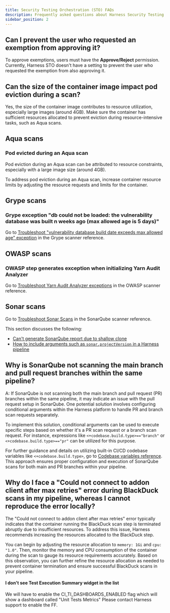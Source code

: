 ```yaml
---
title: Security Testing Orchestration (STO) FAQs
description: Frequently asked questions about Harness Security Testing Orchestration (STO).
sidebar_position: 2
---
```


## Can I prevent the user who requested an exemption from approving it?

To approve exemptions, users must have the **Approve/Reject** permission. Currently, Harness STO doesn't have a setting to prevent the user who requested the exemption from also approving it.

## Can the size of the container image impact pod eviction during a scan?

Yes, the size of the container image contributes to resource utilization, especially large images (around 4GB). Make sure the container has sufficient resources allocated to prevent eviction during resource-intensive tasks, such as Aqua scans.

## Aqua scans

### Pod evicted during an Aqua scan

Pod eviction during an Aqua scan can be attributed to resource constraints, especially with a large image size (around 4GB).

To address pod eviction during an Aqua scan, increase container resource limits by adjusting the resource requests and limits for the container.

## Grype scans

### Grype exception "db could not be loaded: the vulnerability database was built n weeks ago (max allowed age is 5 days)"

Go to [Troubleshoot "vulnerability database build date exceeds max allowed age" exception](/docs/security-testing-orchestration/sto-techref-category/grype/grype-scanner-reference#troubleshoot-vulnerability-database-build-date-exceeds-max-allowed-age-exception) in the Grype scanner reference.

## OWASP scans

### OWASP step generates exception when initializing Yarn Audit Analyzer 

<!-- https://harness.atlassian.net/browse/STO-6975 -->

Go to [Troubleshoot Yarn Audit Analyzer exceptions](/docs/security-testing-orchestration/sto-techref-category/owasp-scanner-reference#owasp-step-generates-yarn-audit-analyzer-exception) in the OWASP scanner reference.
  

## Sonar scans

Go to [Troubleshoot Sonar Scans](/docs/security-testing-orchestration/sto-techref-category/sonarqube-sonar-scanner-reference#troubleshoot-sonar-scans) in the SonarQube scanner reference. 

This section discusses the following:

- [Can't generate SonarQube report due to shallow clone](/docs/security-testing-orchestration/sto-techref-category/sonarqube-sonar-scanner-reference#cant-generate-sonarqube-report-due-to-shallow-clone)
- [How to include arguments such as `sonar.projectVersion` in a Harness pipeline](/docs/security-testing-orchestration/sto-techref-category/sonarqube-sonar-scanner-reference#additional-cli-flags)

## Why is SonarQube not scanning the main branch and pull request branches within the same pipeline?

A: If SonarQube is not scanning both the main branch and pull request (PR) branches within the same pipeline, it may indicate an issue with the pull request setup in SonarQube. One potential solution involves configuring conditional arguments within the Harness platform to handle PR and branch scan requests separately.

To implement this solution, conditional arguments can be used to execute specific steps based on whether it's a PR scan request or a branch scan request. For instance, expressions like `<+codebase.build.type>=="branch"` or `<+codebase.build.type>=="pr"` can be utilized for this purpose.

For further guidance and details on utilizing built-in CI/CD codebase variables like `<+codebase.build.type>`, go to [Codebase variables reference](https://developer.harness.io/docs/continuous-integration/use-ci/codebase-configuration/built-in-cie-codebase-variables-reference). This approach ensures proper configuration and execution of SonarQube scans for both main and PR branches within your pipeline.

## Why do I face a "Could not connect to addon client after max retries" error during BlackDuck scans in my pipeline, whereas I cannot reproduce the error locally?

The "Could not connect to addon client after max retries" error typically indicates that the container running the BlackDuck scan step is terminated abruptly due to insufficient resources. To address this issue, Harness recommends increasing the resources allocated to the BlackDuck step.

You can begin by adjusting the resource allocation to `memory: 1Gi` and `cpu: "1.0"`. Then, monitor the memory and CPU consumption of the container during the scan to gauge its resource requirements accurately. Based on this observation, you can further refine the resource allocation as needed to prevent container termination and ensure successful BlackDuck scans in your pipeline.

#### I don't see Test Execution Summary widget in the list

We will have to enable the CI_TI_DASHBOARDS_ENABLED flag which will show a dashboard called "Unit Tests Metrics" Please contact Harness support to enable the FF.